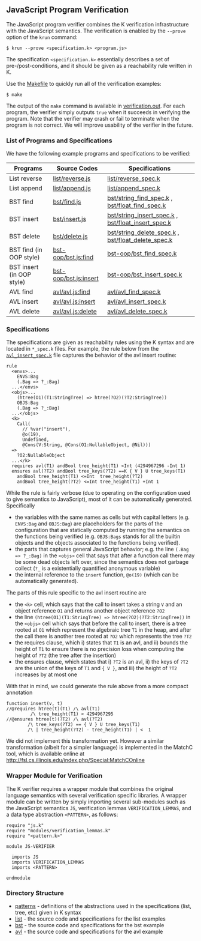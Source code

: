 ## JavaScript Program Verification

The JavaScript program verifier combines the K verification infrastructure with the JavaScript semantics.
The verification is enabled by the `--prove` option of the `krun` command:
```
$ krun --prove <specification.k> <program.js>
```
The specification `<specification.k>` essentially describes a set of pre-/post-conditions,
and it should be given as a reachability rule written in K.

Use the [Makefile](Makefile) to quickly run all of the verification examples:
```
$ make
```
The output of the ```make``` command is available in [verification.out](verification.out).
For each program, the verifier simply outputs ```true```  when it succeeds in verifying the program.
Note that the verifier may crash or fail to terminate when the program is not correct.
We will improve usability of the verifier in the future.


### List of Programs and Specifications

We have the following example programs and specifications to be verified:

| Programs     | Source Codes                         | Specifications                                       |
|--------------|--------------------------------------|------------------------------------------------------|
| List reverse | [list/reverse.js](list/reverse.js)   | [list/reverse_spec.k](list/reverse_spec.k)           |
| List append  | [list/append.js](list/append.js)     | [list/append_spec.k](list/append_spec.k)             |
| BST find     | [bst/find.js](bst/find.js)           | [bst/string_find_spec.k](bst/string_find_spec.k)     , [bst/float_find_spec.k](bst/float_find_spec.k)     |
| BST insert   | [bst/insert.js](bst/insert.js)       | [bst/string_insert_spec.k](bst/string_insert_spec.k) , [bst/float_insert_spec.k](bst/float_insert_spec.k) |
| BST delete   | [bst/delete.js](bst/delete.js)       | [bst/string_delete_spec.k](bst/string_delete_spec.k) , [bst/float_delete_spec.k](bst/float_delete_spec.k) |
| BST find (in OOP style)   | [bst-oop/bst.js:find](bst-oop/bst.js#L47)   | [bst-oop/bst_find_spec.k](bst-oop/bst_find_spec.k) |
| BST insert (in OOP style) | [bst-oop/bst.js:insert](bst-oop/bst.js#L31) | [bst-oop/bst_insert_spec.k](bst-oop/bst_insert_spec.k) |
| AVL find     | [avl/avl.js:find](avl/avl.js#L90)    | [avl/avl_find_spec.k](avl/avl_find_spec.k)           |
| AVL insert   | [avl/avl.js:insert](avl/avl.js#L102) | [avl/avl_insert_spec.k](avl/avl_insert_spec.k)       |
| AVL delete   | [avl/avl.js:delete](avl/avl.js#L120) | [avl/avl_delete_spec.k](avl/avl_delete_spec.k)       |


### Specifications

The specifications are given as reachability rules using the K syntax and are
located in `*_spec.k` files.
For example, the rule below from the
[`avl_insert_spec.k`](avl/avl_insert_spec.k)
file captures the behavior of the avl insert routine:
```
rule
  <envs>...
    ENVS:Bag
    (.Bag => ?_:Bag)
  ...</envs>
  <objs>...
    (htree(O1)(T1:StringTree) => htree(?O2)(?T2:StringTree))
    OBJS:Bag
    (.Bag => ?_:Bag)
  ...</objs>
  <k>
    Call(
      // %var("insert"),
      @o(19),
      Undefined,
      @Cons(V:String, @Cons(O1:NullableObject, @Nil)))
  =>
    ?O2:NullableObject
  ...</k>
  requires avl(T1) andBool tree_height(T1) <Int (4294967296 -Int 1)
  ensures avl(?T2) andBool tree_keys(?T2) ==K { V } U tree_keys(T1)
    andBool tree_height(T1) <=Int  tree_height(?T2)
    andBool tree_height(?T2) <=Int tree_height(T1) +Int 1
```

While the rule is fairly verbose (due to operating on the configuration used to
give semantics to JavaScript), most of it can be automatically generated.
Specifically
 * the variables with the same names as cells but with capital letters (e.g.
   `ENVS:Bag` and `OBJS:Bag`) are placeholders for the parts of the configuration that are
   statically computed by running the semantics on the functions being verified
   (e.g. `OBJS:Bags` stands for all the builtin objects and the objects associated
   to the functions being verified).
 * the parts that captures general JavaScript behavior; e.g. the line
   `(.Bag => ?_:Bag)`
   in the `<objs>` cell that says that after a function call there may be some
   dead objects left over, since the semantics does not garbage collect (`?_` is a
   existentially quantified anonymous variable)
 * the internal reference to the `insert` function, `@o(19)` (which can be automatically generated).

The parts of this rule specific to the avl insert routine are
 * the `<k>` cell, which says that the call to insert takes a string `V` and an
   object reference `O1` and returns another object reference `?O2`
 * the line
   `(htree(O1)(T1:StringTree) => htree(?O2)(?T2:StringTree))`
   in the `<objs>` cell which says that before the call to insert, there is a tree
   rooted at `O1` which represent the algebraic tree `T1` in the heap, and after the
   call there is another tree rooted at `?O2` which represents the tree `?T2`
 * the requires clause, which i) states that `T1` is an avl, and ii) bounds the
   height of `T1` to ensure there is no precision loss when computing the height of
   `?T2` (the tree after the insertion)
 * the ensures clause, which states that i) `?T2` is an avl, ii) the keys of `?T2`
   are the union of the keys of `T1` and `{ V }`, and iii) the height of `?T2`
   increases by at most one

With that in mind, we could generate the rule above from a more compact
annotation
```
function insert(v, t)
//@requires htree(t)(T1) /\ avl(T1)
         /\ tree_height(T1) < 4294967295
//@ensures htree(t)(?T2) /\ avl(?T2)
        /\ tree_keys(?T2) == { V } U tree_keys(T1)
        /\ | tree_height(?T2) - tree_height(T1) | <  1
```

We did not implement this transformation yet. However a similar transformation
(albeit for a simpler language) is implemented in the MatchC tool, which is
available online at
    http://fsl.cs.illinois.edu/index.php/Special:MatchCOnline 


### Wrapper Module for Verification

The K verifier requires a wrapper module that combines the original language semantics with several verification specific libraries. A wrapper module can be written by simply importing several sub-modules such as the JavaScript semantics `JS`, verification lemmas `VERIFICATION_LEMMAS`, and a data type abstraction `<PATTERN>`, as follows:
```
require "js.k"
require "modules/verification_lemmas.k"
require "<pattern.k>"

module JS-VERIFIER

  imports JS
  imports VERIFICATION_LEMMAS
  imports <PATTERN>

endmodule
```


### Directory Structure

 * [patterns](patterns) - definitions of the abstractions used in the specifications (list, tree, etc) given in K syntax
 * [list](list)     - the source code and specifications for the list examples
 * [bst](bst)      - the source code and specifications for the bst example
 * [avl](avl)      - the source code and specifications for the avl example

